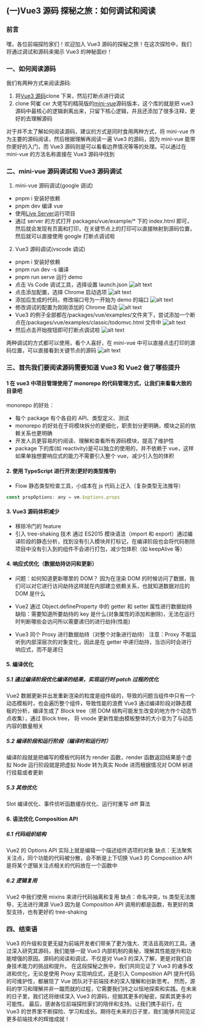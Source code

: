 ## (一)Vue3 源码 探秘之旅：如何调试和阅读

### 前言

嘿，各位前端探险家们！欢迎加入 Vue3 源码的探秘之旅！在这次探险中，我们将通过调试和源码来揭示 Vue3 的神秘面纱！

### 一、如何阅读源码

我们有两种方式来阅读源码:

1. 将[Vue3 源码](url:https://github.com/vuejs/core)clone 下来，然后打断点进行调试
2. clone 阿崔 cxr 大佬写的精简版的[mini-vue](url:https://github.com/cuixiaorui/mini-vue)源码版本，这个库的就是把 vue3 源码中最核心的逻辑剥离出来，只留下核心逻辑，并且还添加了很多注释，更好的去理解源码

对于并不太了解如何阅读源码，建议的方式是同时食用两种方式，将 mini-vue 作为主要的源码阅读，然后根据理解再阅读一遍 Vue3 的源码，因为 mini-vue 能带你更好的入门，而 Vue3 源码则是可以看看边界情况等等的处理。可以通过在 mini-vue 的方法名称直接在 Vue3 源码中找到

### 二、mini-vue 源码调试和 Vue3 源码调试

1. mini-vue 源码调试(google 调试)

- pnpm i 安装好依赖
- pnpm dev 编译 vue
- 使用[Live Server](url:https://marketplace.visualstudio.com/items?itemName=ritwickdey.LiveServer)运行项目
- 通过 server 的方式打开 packages/vue/example/\* 下的 index.html 即可，然后就会发现有页面和打印，在关键节点上的打印可以直接映射到源码位置，然后就可以直接使用 google 打断点调试啦

2. Vue3 源码调试(vscode 调试)

- pnpm i 安装好依赖
- pnpm run dev -s 编译
- pnpm run serve 运行 demo
- 点击 Vs Code 调试工具，选择设置 launch.json
  ![alt text](image.png)
- 点击添加配置，选择 Chrome 启动选项
  ![alt text](image-1.png)
- 添加后生成的代码，修改端口号为一开始为 demo 的端口
  ![alt text](image-2.png)
- 修改调试的配置为刚刚添加的 Chrome 启动
  ![alt text](image-4.png)
- Vue3 的例子全部都在/packages/vue/examples/文件夹下，尝试添加一个断点在/packages/vue/examples/classic/todomvc.html 文件中
  ![alt text](image-3.png)
- 然后点击开始按钮即可打断点调试啦
  ![alt text](image-4.png)

两种调试的方式都可以使用，看个人喜好，在 mini-vue 中可以直接点击打印的源码位置，可以直接看到关键节点的源码
![alt text](image-5.png)

### 三、首先我们要阅读源码需要知道 Vue3 和 Vue2 做了哪些提升

#### 1 在 vue3 中项目管理使用了 monorepo 的代码管理方式，让我们来看看大致的目录吧

monorepo 的好处：

- 每个 package 有个各自的 API、类型定义、测试
- monorepo 的好处在于将模块拆分的更细化，职责划分更明确，模块之前的依赖关系也更明确
- 开发人员更容易的约阅读、理解和查看所有源码模块，提高了维护性
- package 下的库(如 reactivity)是可以独立的使用的，并不依赖于 vue，这样如果单独想要响应式的能力不需要引入整个 vue，减少引入包的体积

#### 2. 使用 TypeScript 进行开发(更好的类型推导)

- Flow 静态类型检查工具，小成本在 js 代码上迁入（复杂类型无法推导）

```js
const propOptions: any = vm.$options.props
```

#### 3. Vue3 源码体积减少

- 移除冷门的 feature
- 引入 tree-shaking 技术
  通过 ES2015 模块语法（import 和 export）通过编译阶段的静态分析，找到没有引入模块并打标记，在编译阶段也会将代码剔除
  项目中没有引入到的组件不会进行打包，减少包体积（如 keepAlive 等）

#### 4. 响应式优化（数据劫持访问和更新）

- 问题：如何知道更新哪里的 DOM？
  因为在渲染 DOM 的时候访问了数据，我们可以对它进行访问劫持这样就在内部建立依赖关系，也就知道数据对应的 DOM 是什么

- Vue2 通过 Object.defineProperty 中的 getter 和 setter 属性进行数据劫持
  缺陷：需要知道所要劫持的 key 是什么(对象属性的添加和删除)，无法在运行时判断哪些会访问所以需要递归的进行劫持(性能)

- Vue3 同个 Proxy 进行数据劫持（对整个对象进行劫持）
  注意：Proxy 不能监听到内部深层次的对象变化，因此是在 getter 中递归劫持，当访问时会进行响应式，而不是递归

#### 5. 编译优化

##### 5.1 通过编译阶段优化编译的结果，实现运行时 patch 过程的优化

Vue2 数据更新并出发重新渲染的粒度是组件级的，导致的问题当组件中只有一个动态模板时，也会遍历整个组件，导致性能的浪费
Vue3 通过编译阶段对静态模板的分析，编译生成了 Block tree（把 DOM 结构可能发生改变的地方作个动态节点收集），通过 Block tree，
将 vnode 更新性能由模板整体的大小变为了与动态内容的数量相关

##### 5.2 编译阶段和运行阶段（编译时和运行时）

编译阶段就是把编写的模板代码转为 render 函数，render 函数返回结果是个虚拟 Node
运行阶段就是把虚拟 Node 转为真实 Node 进而根据情况对 DOM 树进行挂载或者更新

##### 5.3 其他优化

Slot 编译优化、事件侦听函数缓存优化、运行时重写 diff 算法

#### 6. 语法优化 Composition API

##### 6.1 代码组织结构

Vue2 的 Options API 实际上就是编辑一个描述组件选项的对象
缺点：无法聚焦关注点，同个功能的代码被分散，会不断是上下切换
Vue3 的 Composition API 是将某个逻辑关注点相关的代码放在一个函数中

##### 6.2 逻辑复用

Vue2 中我们使用 mixins 来进行代码抽离和复用
缺点：命名冲突，ts 类型无法推导，无法进行溯源
Vue3 因为是 Composition API 调用的都是函数，有更好的类型支持，也有更好的 tree-shaking

### 四、结束语

Vue3 的升级和变更无疑为前端开发者们带来了更为强大、灵活且高效的工具。通过深入研究其源码，我们能够一窥 Vue3 内部机制的奥秘，理解其性能提升和功能增强的原因。源码的阅读和调试，不仅是对 Vue3 的深入了解，更是对我们自身技术能力的挑战和提升。
在这段探秘之旅中，我们共同见证了 Vue3 的诸多改进和优化，无论是使用 Proxy 实现响应式，还是引入 Composition API 提升代码的可维护性，都展现了 Vue 团队对于前端技术的深入理解和创新思考。
然而，源码的学习和理解并非一蹴而就的过程，它需要我们持之以恒地探索和实践。在未来的日子里，我们还将继续深入 Vue3 的源码，挖掘其更多的秘密，探索其更多的可能性。
最后，感谢各位前端探险家们的陪伴和支持。让我们携手前行，在 Vue3 的世界里不断探险、学习和成长。期待在未来的日子里，我们能够共同见证更多前端技术的辉煌成就！
